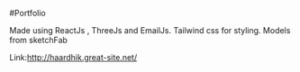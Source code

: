 #Portfolio 

Made using ReactJs , ThreeJs and EmailJs. 
Tailwind css for styling. 
Models from sketchFab

Link:http://haardhik.great-site.net/
